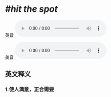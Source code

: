 # ***\#hit the spot*** 
英音
<audio src="./media/hit the spot1_AAC.aac" controls="controls"></audio>

美音
<audio src="./media/hit the spot2_AAC.aac" controls="controls"></audio>



  

英文释义
---
### 1.**使人满意，正合需要**  


